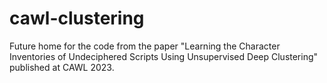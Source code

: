 # cawl-clustering
Future home for the code from the paper "Learning the Character Inventories of Undeciphered Scripts Using Unsupervised Deep Clustering" published at CAWL 2023.
